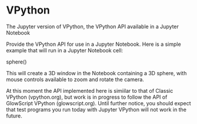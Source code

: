# VPython
The Jupyter version of VPython, the VPython API available in a Jupyter Notebook

Provide the VPython API for use in a Jupyter Notebook. Here is a simple example that will run in a Jupyter Notebook cell:

sphere()

This will create a 3D window in the Notebook containing a 3D sphere, with mouse controls available to zoom and rotate the camera.

At this moment the API implemented here is simiilar to that of Classic VPython (vpython.org), but work is in progress to follow the API of GlowScript VPython (glowscript.org). Until further notice, you should expect that test programs you run today with Jupyter VPython will not work in the future.
